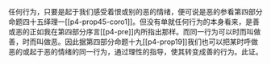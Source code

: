 任何行为，只要是起于我们感受着恨或别的恶的情绪，便可说是恶的参看第四部分命题四十五绎理一[[p4-prop45-coro1]]。但没有单就任何行为的本身看来，是善或恶的正如我在第四部分序言[[p4-pre]]内所指出那样。而同一行为可以时而叫做善，时而叫做恶。因此据第四部分命题十九[[p4-prop19]]我们也可以把某时呼做恶的或起于恶的情绪的同一行为，通过理性的指导，使其转变成善的行为。此证。